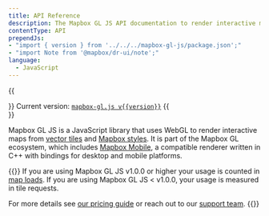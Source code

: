 ```yaml
---
title: API Reference
description: The Mapbox GL JS API documentation to render interactive maps from vector tiles and Mapbox styles.
contentType: API
prependJs:
- "import { version } from '../../../mapbox-gl-js/package.json';"
- "import Note from '@mapbox/dr-ui/note';"
language:
  - JavaScript
---
```


{{<div className="color-gray mt-neg24 mb12">}}
Current version: [`mapbox-gl.js v{{version}}`](https://github.com/mapbox/mapbox-gl-js/releases)
{{</div>}}

Mapbox GL JS is a JavaScript library that uses WebGL to render interactive maps from [vector tiles](https://docs.mapbox.com/help/glossary/vector-tiles/) and [Mapbox styles](/mapbox-gl-js/style-spec/). It is part of the Mapbox GL ecosystem, which includes [Mapbox Mobile](https://www.mapbox.com/mobile/), a compatible renderer written in C++ with bindings for desktop and mobile platforms.                    

{{<Note title="Pricing for Mapbox GL JS">}}
If you are using Mapbox GL JS v1.0.0 or higher your usage is counted in [map loads](https://docs.mapbox.com/help/glossary/map-loads/). If you are using Mapbox GL JS < v1.0.0, your usage is measured in tile requests.

For more details see [our pricing guide](https://docs.mapbox.com/accounts/overview/pricing/#mapbox-gl-js--v100) or reach out to our [support team](https://support.mapbox.com/hc/en-us).
{{</Note>}}
